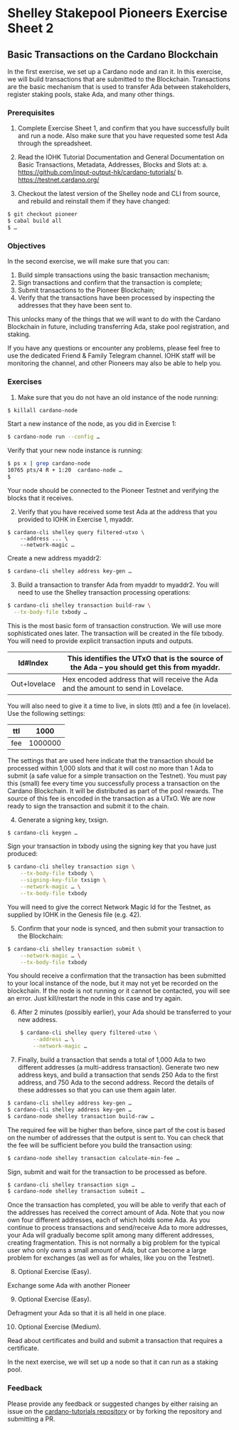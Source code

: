 # Shelley Stakepool Pioneers Exercise Sheet 2

## Basic Transactions on the Cardano Blockchain

In the first exercise, we set up a Cardano node and ran it.  In this exercise, we will build transactions that are submitted to the Blockchain.  Transactions are the basic mechanism that is used to transfer Ada between stakeholders, register staking pools, stake Ada, and many other things.

### Prerequisites

1. Complete Exercise Sheet 1, and confirm that you have successfully built and run a node.  Also make sure that you have requested some test Ada through the spreadsheet.

2. Read the IOHK Tutorial Documentation and General Documentation on Basic Transactions, Metadata, Addresses, Blocks and Slots at:
a. https://github.com/input-output-hk/cardano-tutorials/
b. https://testnet.cardano.org/

3. Checkout the latest version of the Shelley node and CLI from source, and rebuild and reinstall them if they have changed:

```bash
$ git checkout pioneer
$ cabal build all
$ …
```

### Objectives

In the second exercise, we will make sure that you can:

1. Build simple transactions using the basic transaction mechanism;
2. Sign transactions and confirm that the transaction is complete;
3. Submit transactions to the Pioneer Blockchain;
4. Verify that the transactions have been processed by inspecting the addresses that they have been sent to.

This unlocks many of the things that we will want to do with the Cardano Blockchain in future, including transferring Ada, stake pool registration, and staking.

If you have any questions or encounter any problems, please feel free to use the dedicated Friend & Family Telegram channel.  IOHK staff will be monitoring the channel, and other Pioneers may also be able to help you.

### Exercises

1. Make sure that you do not have an old instance of the node running:

```bash
$ killall cardano-node
```

Start a new instance of the node, as you did in Exercise 1:

```bash
$ cardano-node run --config …
```

Verify that your new node instance is running:

```bash
$ ps x | grep cardano-node
10765 pts/4 R + 1:20  cardano-node …
$
```

Your node should be connected to the Pioneer Testnet and verifying the blocks that it receives.

2. 	Verify that you have received some test Ada at the address that you provided to IOHK in Exercise 1, myaddr.

```
$ cardano-cli shelley query filtered-utxo \
 	--address ... \
 	--network-magic …
```

Create a new address myaddr2:

```bash
$ cardano-cli shelley address key-gen …
```

3. Build a transaction to transfer Ada from myaddr to myaddr2.  You will need to use the Shelley transaction processing operations:

```bash
$ cardano-cli shelley transaction build-raw \
  --tx-body-file txbody …
```

This is the most basic form of transaction construction.  We will use more sophisticated ones later.  The transaction will be created in the file txbody. You will need to provide explicit transaction inputs and outputs.

| Id#Index     | This identifies the UTxO that is the source of the Ada – you should get this from  myaddr. |
|--------------|--------------------------------------------------------------------------------------------|
| Out+lovelace | Hex encoded address that will receive the Ada and the amount to send in Lovelace.          |

You will also need to give it a time to live, in slots (ttl) and a fee (in lovelace).  Use the following settings:

| ttl 	| 1000    	|
|-----	|---------	|
| fee 	| 1000000 	|

The settings that are used here indicate that the transaction should be processed within 1,000 slots and  that it will cost no more than 1 Ada to submit (a safe value for a simple transaction on the Testnet).  You must pay this (small) fee every time you successfully process a transaction on the Cardano Blockchain.  It will be distributed as part of the pool rewards.  The source of this fee is encoded in the transaction as a UTxO.  We are now ready to sign the transaction and submit it to the chain.

4. Generate a signing key, txsign.

```bash
$ cardano-cli keygen …
```

Sign your transaction in txbody using the signing key that you have just produced:

```bash
$ cardano-cli shelley transaction sign \
 	--tx-body-file txbody \
 	--signing-key-file txsign \
 	--network-magic … \
 	--tx-body-file txbody
```

You will need to give the correct Network Magic Id for the Testnet, as supplied by IOHK in the Genesis file (e.g. 42).

5. Confirm that your node is synced, and then submit your transaction to the Blockchain:

```bash
$ cardano-cli shelley transaction submit \
 	--network-magic … \
 	--tx-body-file txbody
```

You should receive a confirmation that the transaction has been submitted to your local instance of the node, but it may not yet be recorded on the blockchain.  If the node is not running or it cannot be contacted, you will see an error.  Just kill/restart the node in this case and try again.

6. After 2 minutes (possibly earlier), your Ada should be transferred to your new address.

```bash
 	$ cardano-cli shelley query filtered-utxo \
 	 	--address … \
 	 	--network-magic …
```

7. Finally, build a transaction that sends a total of 1,000 Ada to two different addresses (a multi-address transaction).   Generate two new address keys, and build a transaction that sends 250 Ada to the first address, and 750 Ada to the second address.  Record the details of these addresses so that you can use them again later.

```bash
$ cardano-cli shelley address key-gen …
$ cardano-cli shelley address key-gen …
$ cardano-node shelley transaction build-raw …
```

The required fee will be higher than before, since part of the cost is based on the number of addresses that the output is sent to.  You can check that the fee will be sufficient before you build the transaction using:

```bash
$ cardano-node shelley transaction calculate-min-fee …
```

Sign, submit and wait for the transaction to be processed as before.

```bash
$ cardano-cli shelley transaction sign …
$ cardano-node shelley transaction submit …
```

Once the transaction has completed, you will be able to verify that each of the addresses has received the correct amount of Ada.  Note that you now own four different addresses, each of which holds some Ada.  As you continue to process transactions and send/receive Ada to more addresses, your Ada will gradually become split among many different addresses, creating fragmentation.  This is not normally a big problem for the typical user who only owns a small amount of Ada, but can become a large problem for exchanges (as well as for whales, like you on the Testnet).

8. Optional Exercise (Easy).

Exchange some Ada with another Pioneer

9. Optional Exercise (Easy).

Defragment your Ada so that it is all held in one place.

10. Optional Exercise (Medium).

Read about certificates and build and submit a transaction that requires a certificate.

In the next exercise, we will set up a node so that it can run as a staking pool.

### Feedback

Please provide any feedback or suggested changes by either raising an issue on the [cardano-tutorials repository](https://github.com/input-output-hk/cardano-tutorials) or by forking the repository and submitting a PR.
